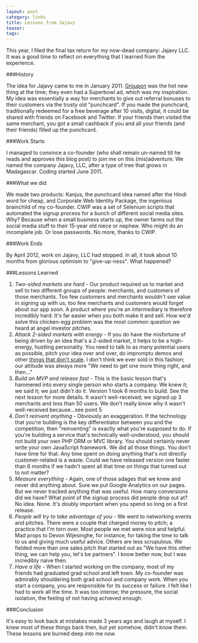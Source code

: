 ```yaml
---
layout: post
category: links
title: Lessons from Jajavy
teaser: 
tags: 
---
```


This year, I filed the final tax return for my now-dead company: Jajavy LLC. It was a good time to reflect on everything that I learned from the experience.

###History

The idea for Jajavy came to me in January 2011. [Groupon](http://groupon.com) was the hot new thing at the time; they even had a Superbowl ad, which was my inspiration. My idea was essentially a way for merchants to give out referral bonuses to their customers via the trusty old "punchcard". If you made the punchcard, traditionally redeemed for a free beverage after 10 visits, digital, it could be shared with friends on Facebook and Twitter. If your friends then visited the same merchant, you got a small cashback if you and all your friends (and their friends) filled up the punchcard.

###Work Starts

I managed to convince a co-founder (who shall remain un-named till he reads and approves this blog post) to join me on this (mis)adventure. We named the company Jajavy, LLC, after a type of tree that grows in Madagascar. Coding started June 2011.

###What we did

We made two products: Kanjus, the punchcard idea named after the Hindi word for cheap, and Corporate Web Identity Package, the ingenious brainchild of my co-founder. CWIP was a set of Selenium scripts that automated the signup process for a bunch of different social media sites. Why? Because when a small business starts up, the owner farms out the social media stuff to their 15-year old niece or nephew. Who might do an incomplete job. Or lose passwords. No more, thanks to CWIP.

###Work Ends

By April 2012, work on Jajavy, LLC had stopped. In all, it took about 10 months from glorious optimism to "give-up-ness". What happened?

###Lessons Learned

1. *Two-sided markets are hard* - Our product required us to market and sell to two different groups of people: merchants, and customers of those merchants. Too few customers and merchants wouldn't see value in signing up with us, too few merchants and customers would forget about our app soon. A product where you're an intermediary is therefore incredibly hard. It's far easier when you both make it and sell. How we'd solve this chicken-egg problem was the most common question we heard at angel investor pitches.
2. *Attack 2-sided markets with energy* - If you do have the misfortune of being driven by an idea that's a 2-sided market, it helps to be a high-energy, hustling personality. You need to talk to as many potential users as possible, pitch your idea over and over, do impromptu demos and other [things that don't scale](http://paulgraham.com/ds.html). I don't think we ever sold in this fashion; our attitude was always more "We need to get one more thing right, and then..."
3. *Build an MVP and release fast* - This is the basic lesson that's hammered into every single person who starts a company. We knew it; we said it; we just didn't do it. Version 1 took 6 months to build. See the next lesson for more details. It wasn't well-received; we signed up 3 merchants and less than 50 users. We don't really know why it wasn't well-received because...see point 5
4. *Don't reinvent anything* - Obviously an exaggeration. If the technology that you're building is the key differentiator between you and the competition, then "reinventing" is exactly what you're supposed to do. If you're building a service that's technically well-understood, you should not build your own PHP ORM or MVC library. You should certainly never write your own JavaScript framework. We did all those things. You don't have time for that. Any time spent on doing anything that's not directly customer-related is a waste. Could we have released version one faster than 6 months if we hadn't spent all that time on things that turned out to not matter?
5. *Measure everything* - Again, one of those adages that we knew and never did anything about. Sure we put Google Analytics on our pages. But we never tracked anything that was useful. How many conversions did we have? What point of the signup process did people drop out at? No idea. None. It's doubly important when you spend so long on a first release.
6. *People will try to take advantage of you* - We went to networking events and pitches. There were a couple that charged money to pitch; a practice that I'm torn over. Most people we met were nice and helpful. Mad props to Devon Wijesinghe, for instance, for taking the time to talk to us and giving much useful advice. Others are less scrupulous. We fielded more than one sales pitch that started out as "We have this other thing, we can help you, let's be partners". I know better now, but I was incredibly naive then.
7. *Have a life* - When I started working on the company, most of my friends had graduated grad school and left town. My co-founder was admirably shouldering both grad school and company work. When you start a company, you are responsible for its success or failure. I felt like I had to work all the time. It was too intense; the pressure, the social isolation, the feeling of not having achieved enough.


###Conclusion

It's easy to look back at mistakes made 3 years ago and laugh at myself. I knew most of these things back then, but yet somehow, didn't _know_ them. These lessons are burned deep into me now.
